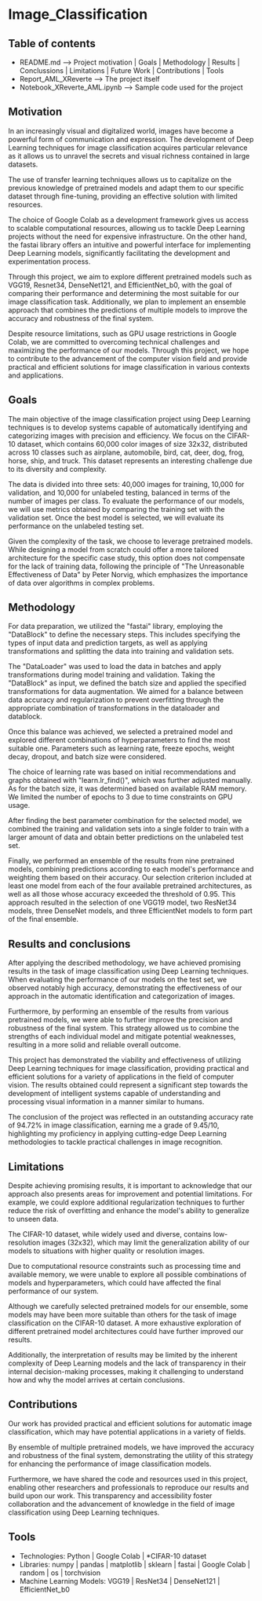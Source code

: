 # Image_Classification

## Table of contents
- README.md --> Project motivation | Goals | Methodology | Results | Conclussions | Limitations | Future Work | Contributions | Tools
- Report_AML_XReverte --> The project itself
- Notebook_XReverte_AML.ipynb --> Sample code used for the project

## Motivation
In an increasingly visual and digitalized world, images have become a powerful form of communication and expression. The development of Deep Learning techniques for image classification acquires particular relevance as it allows us to unravel the secrets and visual richness contained in large datasets.

The use of transfer learning techniques allows us to capitalize on the previous knowledge of pretrained models and adapt them to our specific dataset through fine-tuning, providing an effective solution with limited resources.

The choice of Google Colab as a development framework gives us access to scalable computational resources, allowing us to tackle Deep Learning projects without the need for expensive infrastructure. On the other hand, the fastai library offers an intuitive and powerful interface for implementing Deep Learning models, significantly facilitating the development and experimentation process.

Through this project, we aim to explore different pretrained models such as VGG19, Resnet34, DenseNet121, and EfficientNet_b0, with the goal of comparing their performance and determining the most suitable for our image classification task. Additionally, we plan to implement an ensemble approach that combines the predictions of multiple models to improve the accuracy and robustness of the final system.

Despite resource limitations, such as GPU usage restrictions in Google Colab, we are committed to overcoming technical challenges and maximizing the performance of our models. Through this project, we hope to contribute to the advancement of the computer vision field and provide practical and efficient solutions for image classification in various contexts and applications.

## Goals
The main objective of the image classification project using Deep Learning techniques is to develop systems capable of automatically identifying and categorizing images with precision and efficiency. We focus on the CIFAR-10 dataset, which contains 60,000 color images of size 32x32, distributed across 10 classes such as airplane, automobile, bird, cat, deer, dog, frog, horse, ship, and truck. This dataset represents an interesting challenge due to its diversity and complexity.

The data is divided into three sets: 40,000 images for training, 10,000 for validation, and 10,000 for unlabeled testing, balanced in terms of the number of images per class. To evaluate the performance of our models, we will use metrics obtained by comparing the training set with the validation set. Once the best model is selected, we will evaluate its performance on the unlabeled testing set.

Given the complexity of the task, we choose to leverage pretrained models. While designing a model from scratch could offer a more tailored architecture for the specific case study, this option does not compensate for the lack of training data, following the principle of "The Unreasonable Effectiveness of Data" by Peter Norvig, which emphasizes the importance of data over algorithms in complex problems.

## Methodology
For data preparation, we utilized the "fastai" library, employing the "DataBlock" to define the necessary steps. This includes specifying the types of input data and prediction targets, as well as applying transformations and splitting the data into training and validation sets.

The "DataLoader" was used to load the data in batches and apply transformations during model training and validation. Taking the "DataBlock" as input, we defined the batch size and applied the specified transformations for data augmentation. We aimed for a balance between data accuracy and regularization to prevent overfitting through the appropriate combination of transformations in the dataloader and datablock.

Once this balance was achieved, we selected a pretrained model and explored different combinations of hyperparameters to find the most suitable one. Parameters such as learning rate, freeze epochs, weight decay, dropout, and batch size were considered.

The choice of learning rate was based on initial recommendations and graphs obtained with "learn.lr_find()", which was further adjusted manually. As for the batch size, it was determined based on available RAM memory. We limited the number of epochs to 3 due to time constraints on GPU usage.

After finding the best parameter combination for the selected model, we combined the training and validation sets into a single folder to train with a larger amount of data and obtain better predictions on the unlabeled test set.

Finally, we performed an ensemble of the results from nine pretrained models, combining predictions according to each model's performance and weighting them based on their accuracy. Our selection criterion included at least one model from each of the four available pretrained architectures, as well as all those whose accuracy exceeded the threshold of 0.95. This approach resulted in the selection of one VGG19 model, two ResNet34 models, three DenseNet models, and three EfficientNet models to form part of the final ensemble.

## Results and conclusions
After applying the described methodology, we have achieved promising results in the task of image classification using Deep Learning techniques. When evaluating the performance of our models on the test set, we observed notably high accuracy, demonstrating the effectiveness of our approach in the automatic identification and categorization of images.

Furthermore, by performing an ensemble of the results from various pretrained models, we were able to further improve the precision and robustness of the final system. This strategy allowed us to combine the strengths of each individual model and mitigate potential weaknesses, resulting in a more solid and reliable overall outcome.

This project has demonstrated the viability and effectiveness of utilizing Deep Learning techniques for image classification, providing practical and efficient solutions for a variety of applications in the field of computer vision. The results obtained could represent a significant step towards the development of intelligent systems capable of understanding and processing visual information in a manner similar to humans.

The conclusion of the project was reflected in an outstanding accuracy rate of 94.72% in image classification, earning me a grade of 9.45/10, highlighting my proficiency in applying cutting-edge Deep Learning methodologies to tackle practical challenges in image recognition.

## Limitations
Despite achieving promising results, it is important to acknowledge that our approach also presents areas for improvement and potential limitations. For example, we could explore additional regularization techniques to further reduce the risk of overfitting and enhance the model's ability to generalize to unseen data.

The CIFAR-10 dataset, while widely used and diverse, contains low-resolution images (32x32), which may limit the generalization ability of our models to situations with higher quality or resolution images.

Due to computational resource constraints such as processing time and available memory, we were unable to explore all possible combinations of models and hyperparameters, which could have affected the final performance of our system.

Although we carefully selected pretrained models for our ensemble, some models may have been more suitable than others for the task of image classification on the CIFAR-10 dataset. A more exhaustive exploration of different pretrained model architectures could have further improved our results.

Additionally, the interpretation of results may be limited by the inherent complexity of Deep Learning models and the lack of transparency in their internal decision-making processes, making it challenging to understand how and why the model arrives at certain conclusions.

## Contributions
Our work has provided practical and efficient solutions for automatic image classification, which may have potential applications in a variety of fields.

By ensemble of multiple pretrained models, we have improved the accuracy and robustness of the final system, demonstrating the utility of this strategy for enhancing the performance of image classification models.

Furthermore, we have shared the code and resources used in this project, enabling other researchers and professionals to reproduce our results and build upon our work. This transparency and accessibility foster collaboration and the advancement of knowledge in the field of image classification using Deep Learning techniques.

## Tools
- Technologies: Python | Google Colab | *CIFAR-10 dataset
- Libraries: numpy | pandas | matplotlib | sklearn | fastai | Google Colab | random | os | torchvision
- Machine Learning Models: VGG19 | ResNet34 | DenseNet121 | EfficientNet_b0
